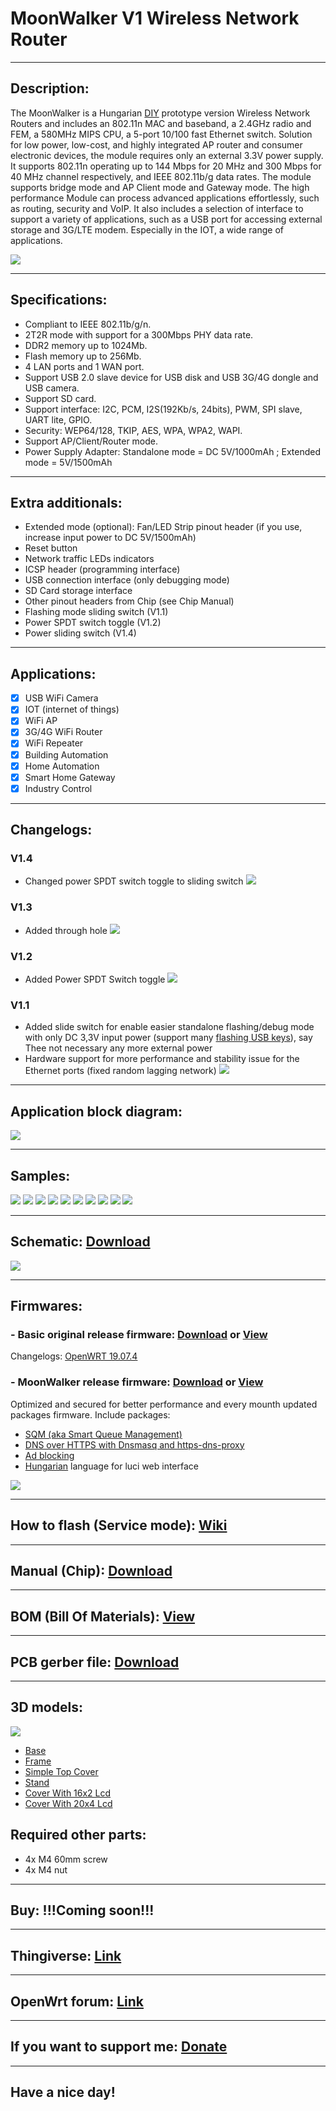 # MoonWalker V1 Wireless Network Router

---

## Description:

The MoonWalker is a Hungarian [DIY](https://en.wikipedia.org/wiki/Do_it_yourself "Wikipedia") prototype version Wireless Network Routers and includes an 802.11n MAC and baseband, a 2.4GHz radio and FEM, a 580MHz MIPS CPU, a 5-port 10/100 fast Ethernet switch. Solution for low power, low-cost, and highly integrated AP router and consumer electronic devices, the module requires only an external 3.3V power supply. It supports 802.11n operating up to 144 Mbps for 20 MHz and 300 Mbps for 40 MHz channel respectively, and IEEE 802.11b/g data rates. The module supports bridge mode and AP Client mode and Gateway mode. The high performance Module can process advanced applications effortlessly, such as routing, security and VoIP. It also includes a selection of interface to support a variety of applications, such as a USB port for accessing external storage and 3G/LTE modem. Especially in the IOT, a wide range of applications.

![](/img/logo.jpg)

---

## Specifications:

- Compliant to IEEE 802.11b/g/n.
- 2T2R mode with support for a 300Mbps PHY
data rate.
- DDR2 memory up to 1024Mb.
- Flash memory up to 256Mb.
- 4 LAN ports and 1 WAN port.
- Support USB 2.0 slave device for USB disk
and USB 3G/4G dongle and USB camera.
- Support SD card.
- Support interface: I2C, PCM,
I2S(192Kb/s, 24bits), PWM, SPI slave, UART lite,
GPIO.
- Security: WEP64/128, TKIP, AES, WPA,
WPA2, WAPI.
- Support AP/Client/Router mode.
- Power Supply Adapter: Standalone mode = DC 5V/1000mAh ; Extended mode = 5V/1500mAh

---

## Extra additionals:

- Extended mode (optional): Fan/LED Strip pinout header (if you use, increase input power to DC 5V/1500mAh)
- Reset button
- Network traffic LEDs indicators
- ICSP header (programming interface)
- USB connection interface (only debugging mode)
- SD Card storage interface
- Other pinout headers from Chip (see Chip Manual)
- Flashing mode sliding switch (V1.1)
- Power SPDT switch toggle (V1.2)
- Power sliding switch (V1.4)

---

## Applications:

- [x] USB WiFi Camera
- [x] IOT (internet of things)
- [x] WiFi AP
- [x] 3G/4G WiFi Router
- [x] WiFi Repeater
- [x] Building Automation
- [x] Home Automation
- [x] Smart Home Gateway
- [x] Industry Control

---

## Changelogs:

### V1.4

- Changed power SPDT switch toggle to sliding switch
![](/img/17.jpg)

### V1.3

- Added through hole
![](/img/16.jpg)

### V1.2

- Added Power SPDT Switch toggle
![](/img/15.jpg)

### V1.1

- Added slide switch for enable easier standalone flashing/debug mode with only DC 3,3V input power (support many [flashing USB keys](https://www.aliexpress.com/wholesale?catId=0&initiative_id=SB_20200810135246&SearchText=ftdi+usb "Aliexpress")), say Thee not necessary  any more external power
- Hardware support for more performance and stability issue for the Ethernet ports (fixed random lagging network)
![](/img/14.jpg)

---

## Application block diagram:

![](/img/8.jpg)

---

## Samples:

![](/img/1.jpg)
![](/img/2.jpg)
![](/img/3.jpg)
![](/img/4.jpg)
![](/img/5.jpg)
![](/img/6.jpg)
![](/img/7.jpg)
![](/img/10.jpg)
![](/img/11.jpg)
![](/img/12.jpg)

---

## Schematic: [Download](https://github.com/drcyberg/MoonWalker_V1/blob/master/doc/moonwalker.pdf "Download")

![](/img/9.jpg)

---

## Firmwares:

### - Basic original release firmware: [Download](https://github.com/drcyberg/MoonWalker_V1/blob/master/firmwares/openwrt-19.07.4-ramips-mt76x8-moonwalker-squashfs-sysupgrade.bin "Download") or [View](https://github.com/drcyberg/MoonWalker_V1/releases "MoonWalker releases")  
Changelogs: [OpenWRT 19.07.4](https://openwrt.org/releases/19.07/changelog-19.07.4 "OpenWRT 19.07.4")

### - MoonWalker release firmware: [Download](https://github.com/drcyberg/MoonWalker_V1/blob/master/firmwares/openwrt-ramips-mt76x8-moonwalker-squashfs-sysupgrade.bin "Download") or [View](https://github.com/drcyberg/MoonWalker_V1/releases "MoonWalker releases")  
Optimized and secured for better performance and every mounth updated packages firmware. Include packages:
- [SQM (aka Smart Queue Management)](https://openwrt.org/docs/guide-user/network/traffic-shaping/sqm "SQM aka Smart Queue Management")
- [DNS over HTTPS with Dnsmasq and https-dns-proxy](https://openwrt.org/docs/guide-user/services/dns/doh_dnsmasq_https-dns-proxy "DNS over HTTPS with Dnsmasq and https-dns-proxy")
- [Ad blocking](https://openwrt.org/docs/guide-user/services/ad-blocking "Ad blocking")
- [Hungarian](https://openwrt.org/packages/pkgdata/luci-i18n-base-lang "Hungarian") language for luci web interface

![](/img/13.jpg)

---

## How to flash (Service mode): [Wiki](https://github.com/drcyberg/MoonWalker_V1/wiki/How-to-flash "How to flash")

---

## Manual (Chip): [Download](https://github.com/drcyberg/MoonWalker_V1/blob/master/doc/SkyLab_SKW92A_V1.04_datasheet.pdf "Manual")

---

## BOM (Bill Of Materials): [View](https://htmlpreview.github.io/?https://github.com/drcyberg/MoonWalker_V1/blob/master/bom/mwbom.html "View")

---

## PCB gerber file: [Download](https://github.com/drcyberg/MoonWalker_V1/blob/master/manufacturing/mw_v1_4.zip "Download")
---

## 3D models:

![](/img/MoonWalker.jpg)

- [Base](https://github.com/drcyberg/MoonWalker_V1/blob/master/stl/moonwalker_base.stl "Base")
- [Frame](https://github.com/drcyberg/MoonWalker_V1/blob/master/stl/moonwalker_frame.stl "Frame")
- [Simple Top Cover](https://github.com/drcyberg/MoonWalker_V1/blob/master/stl/moonwalker_top_cover.stl "Simple cover")
- [Stand](https://github.com/drcyberg/MoonWalker_V1/blob/master/stl/moonwalker_stand.stl "Stand")
- [Cover With 16x2 Lcd](https://github.com/drcyberg/MoonWalker_V1/blob/master/stl/moonwalker_top_wo_fan_16x2.stl "Cover With 16x2 Lcd")
- [Cover With 20x4 Lcd](https://github.com/drcyberg/MoonWalker_V1/blob/master/stl/moonwalker_top_wo_fan_20x4.stl "Cover With 20x4 Lcd")

## Required other parts:

- 4x M4 60mm screw
- 4x M4 nut

---

## Buy: !!!Coming soon!!!

---

## Thingiverse: [Link](https://www.thingiverse.com/thing:4262740 "Link")

---

## OpenWrt forum: [Link](https://forum.openwrt.org/t/prototype-lulo-pro-v1-wireless-network-router/60118 "Link")

---

## If you want to support me: [Donate](https://www.paypal.me/Kunee82 "Donate")

---

## Have a nice day!
